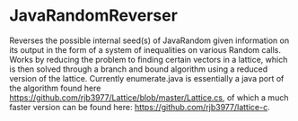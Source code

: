 # JavaRandomReverser
Reverses the possible internal seed(s) of JavaRandom given information on its output in the form of a system of inequalities on various Random calls. Works by reducing the problem to finding certain vectors in a lattice, which is then solved through a branch and bound algorithm using a reduced version of the lattice.
Currently enumerate.java is essentially a java port of the algorithm found here https://github.com/rjb3977/Lattice/blob/master/Lattice.cs, of which a much faster version can be found here: https://github.com/rjb3977/lattice-c.
